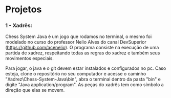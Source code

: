 # Projetos

### 1 - Xadrês:
  Chess System Java é um jogo que rodamos no terminal, o mesmo foi modelado no curso do professor Nelio Alves do canal DevSuperior (https://github.com/acenelio). O programa consiste na execução de uma partida de xadrez, respeitando todas as regras do xadrez e também seus movimentos especiais. 

  Para jogar, o java e o git devem estar instalados e configurados no pc. Caso esteja, clone o repositório no seu computador e acesse o caminho "Xadrez\Chess-System-Java\bin", abra o terminal dentro da pasta "bin" e digite "Java application/program". As peças do xadrês tem como símbolo a direção que elas se movem.
